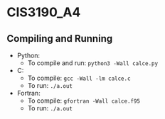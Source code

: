 # CIS3190_A4

## Compiling and Running
* Python: 
  * To compile and run: `python3 -Wall calce.py`
* C: 
  * To compile: `gcc -Wall -lm calce.c`
  * To run: `./a.out`
* Fortran:
  * To compile: `gfortran -Wall calce.f95`
  * To run: `./a.out`
